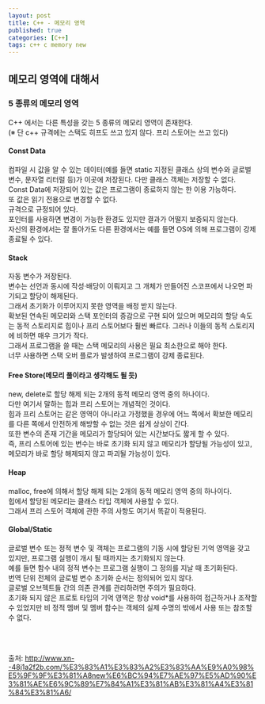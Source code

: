 ```yaml
---
layout: post
title: C++ - 메모리 영역
published: true
categories: [C++]
tags: c++ c memory new
---
```

## 메모리 영역에 대해서  
### 5 종류의 메모리 영역
C++ 에서는 다른 특성을 갖는 5 종류의 메모리 영역이 존재한다.  
(※ 단 c++ 규격에는 스택도 히프도 쓰고 있지 않다. 프리 스토어는 쓰고 있다)

#### Const Data
컴파일 시 값을 알 수 있는 데이터(예를 들면 static 지정된 클래스 상의 변수와 글로벌 변수, 문자열 리터럴 등)가 이곳에 저장된다. 다만 클래스 객체는 저장할 수 없다.  
Const Data에 저장되어 있는 값은 프로그램이 종료하지 않는 한 이용 가능하다.  
또 값은 읽기 전용으로 변경할 수 없다.  
규격으로 규정되어 있다.  
포인터를 사용하면 변경이 가능한 환경도 있지만 결과가 어떨지 보증되지 않는다.  
자신의 환경에서는 잘 돌아가도 다른 환경에서는 예를 들면 OS에 의해 프로그램이 강제 종료될 수 있다.  
  
  
#### Stack
자동 변수가 저장된다.  
변수는 선언과 동시에 작성·배당이 이뤄지고 그 개체가 만들어진 스코프에서 나오면 파기되고 할당이 해제된다.  
그래서 초기화가 이루어지지 못한 영역을 배정 받지 않는다.  
확보된 연속된 메모리와 스택 포인터의 증감으로 구현 되어 있으며 메모리의 할당 속도는 동적 스토리지로 힙이나 프리 스토어보다 훨씬 빠르다. 
그러나 이들의 동적 스토리지에 비하면 매우 크기가 작다.  
그래서 프로그램을 쓸 때는 스택 메모리의 사용은 필요 최소한으로 해야 한다.  
너무 사용하면 스택 오버 플로가 발생하여 프로그램이 강제 종료된다.  
  
  
#### Free Store(메모리 풀이라고 생각해도 될 듯)
new, delete로 할당 해제 되는 2개의 동적 메모리 영역 중의 하나이다.  
다만 여기서 말하는 힙과 프리 스토어는 개념적인 것이다.  
힙과 프리 스토어는 같은 영역이 아니라고 가정했을 경우에 어느 쪽에서 확보한 메모리를 다른 쪽에서 안전하게 해방할 수 없는 것은 쉽게 상상이 간다.  
또한 변수의 존재 기간을 메모리가 할당되어 있는 시간보다도 짧게 할 수 있다.  
즉, 프리 스토어에 있는 변수는 바로 초기화 되지 않고 메모리가 할당될 가능성이 있고, 메모리가 바로 할당 해제되지 않고 파괴될 가능성이 있다.  
  
  
#### Heap
malloc, free에 의해서 할당 해제 되는 2개의 동적 메모리 영역 중의 하나이다.  
힙에서 할당된 메모리는 클래스 타입 객체에 사용할 수 있다.  
그래서 프리 스토어 객체에 관한 주의 사항도 여기서 똑같이 적용된다.  
  
  
#### Global/Static
글로벌 변수 또는 정적 변수 및 객체는 프로그램의 기동 시에 할당된 기억 영역을 갖고 있지만, 프로그램 실행이 개시 될 때까지는 초기화되지 않는다.  
예를 들면 함수 내의 정적 변수는 프로그램 실행이 그 정의를 지날 때 초기화된다.  
번역 단위 전체의 글로벌 변수 초기화 순서는 정의되어 있지 않다.  
글로벌 오브젝트들 간의 의존 관계를 관리하려면 주의가 필요하다.  
초기화 되지 않은 프로토 타입의 기억 영역은 항상 void*를 사용하여 접근하거나 조작할 수 있었지만 비 정적 멤버 및 멤버 함수는 객체의 실제 수명의 밖에서 사용 또는 참조할 수 없다.

 


  
<br> 
<br>  
  
출처: http://www.xn--48j1a2f2b.com/%E3%83%A1%E3%83%A2%E3%83%AA%E9%A0%98%E5%9F%9F%E3%81%A8new%E6%BC%94%E7%AE%97%E5%AD%90%E3%81%AE%E6%9C%89%E7%84%A1%E3%81%AB%E3%81%A4%E3%81%84%E3%81%A6/
